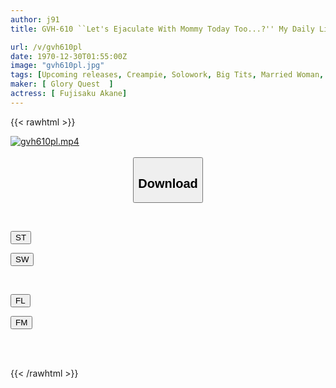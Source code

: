 ```yaml
---
author: j91
title: GVH-610 ``Let's Ejaculate With Mommy Today Too...?'' My Daily Life Is Under House Arrest By A Big-breasted Mother Who Has An Abnormal Love For Me, And Who Keeps Controlling My Dick And Making Me Ejaculate Day After Day. Fujisaki Purple

url: /v/gvh610pl
date: 1970-12-30T01:55:00Z
image: "gvh610pl.jpg"
tags: [Upcoming releases, Creampie, Solowork, Big Tits, Married Woman, Incest, Drama	]
maker: [ Glory Quest  ]
actress: [ Fujisaku Akane]
---
```



{{< rawhtml >}}

<div class="video" data-videoid="pending_link_2.html">
    <a href="javascript:;">
        <img src="/v/gvh610pl/gvh610pl.jpg" width="WIDTH" height="HEIGHT" alt="gvh610pl.mp4" loading="lazy">
    </a>
</div>

<script type="text/javascript" src="https://j91.asia/asset/on-demand-pend.js"></script>

<br>
  <link rel="stylesheet" href="https://j91.asia/asset/bs5.css">
  
  <center>
  <button class="btn btn-primary" type="button" data-bs-toggle="collapse" data-bs-target=".multi-collapse" aria-expanded="false" aria-controls="multiCollapseExample1 multiCollapseExample2"><h2>Download</h2></button></center>
</p>
<div class="row">
  <div class="col">
    <div class="collapse multi-collapse" id="multiCollapseExample1">
      <div class="card card-body">
	      	      <br>
<div class="buttons">  
<p><a href="https://j91.asia/pending_link_2.html" target="_blank"><button class="btn-hover color-3"><i class="fa fa-download"></i> ST</button></a></p>
<p><a href="https://j91.asia/pending_link_2.html" target="_blank"><button class="btn-hover color-2"><i class="fa fa-download"></i> SW</button></a></p></div>
    </div>
  </div>
</div>
  <div class="col">
    <div class="collapse multi-collapse" id="multiCollapseExample2">
      <div class="card card-body">
	      <br>
<div class="buttons">
<p><a href="https://j91.asia/pending_link_2.html" target="_blank"><button class="btn-hover color-9"><i class="fa fa-download"></i> FL</button></a></p>
<p><a href="https://j91.asia/pending_link_2.html" target="_blank"><button class="btn-hover color-8"><i class="fa fa-download"></i> FM</button></a></p></div>
<br><br>
      </div>
    </div>
  </div>
</div>

{{< /rawhtml >}}